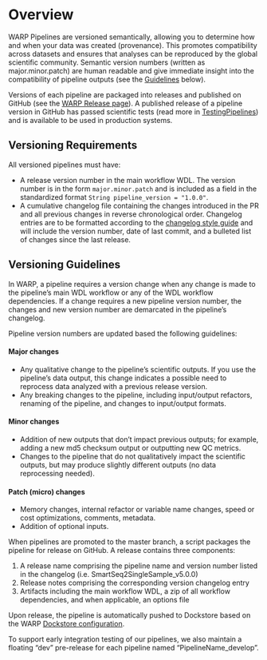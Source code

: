 # Overview

WARP Pipelines are versioned semantically, allowing you to determine how and when your data was created (provenance). This promotes compatibility across datasets and ensures that analyses can be reproduced by the global scientific community. Semantic version numbers (written as major.minor.patch) are human readable and give immediate insight into the compatibility of pipeline outputs (see the [Guidelines](#versioning-guidelines) below). 

Versions of each pipeline are packaged into releases and published on GitHub (see the [WARP Release page](https://github.com/broadinstitute/warp/releases)). A published release of a pipeline version in GitHub has passed scientific tests (read more in [TestingPipelines](TestingPipelines.md)) and is available to be used in production systems.

## Versioning Requirements 

All versioned pipelines must have:
* A release version number in the main workflow WDL. The version number is in the form `major.minor.patch` and is included as a field in the standardized format `String pipeline_version = "1.0.0"`. 
* A cumulative changelog file containing the changes introduced in the PR and all previous changes in reverse chronological order. Changelog entries are to be formatted according to the [changelog style guide](https://github.com/broadinstitute/warp/blob/develop/changelog_style.md) and will include the version number, date of last commit, and a bulleted list of changes since the last release. 
 
## Versioning Guidelines

In WARP, a pipeline requires a version change when any change is made to the pipeline’s main WDL workflow or any of the WDL workflow dependencies. If a change requires a new pipeline version number, the changes and new version number are demarcated in the pipeline’s changelog. 

Pipeline version numbers are updated based the following  guidelines:
#### Major changes
* Any qualitative change to the pipeline’s scientific outputs. If you use the pipeline’s data output, this change indicates a possible need to reprocess data analyzed with a previous release version.
* Any breaking changes to the pipeline, including input/output refactors, renaming of the pipeline, and changes to input/output formats.

#### Minor changes
* Addition of new outputs that don’t impact previous outputs; for example, adding a new md5 checksum output or outputting new QC metrics.
* Changes to the pipeline that do not qualitatively impact the scientific outputs, but may produce slightly different outputs (no data reprocessing needed). 

#### Patch (micro) changes
* Memory changes, internal refactor or variable name changes, speed or cost optimizations, comments, metadata.
* Addition of optional inputs.

When pipelines are promoted to the master branch, a script packages the pipeline for release on GitHub. A release contains three components:
1. A release name comprising the pipeline name and version number listed in the changelog (i.e. SmartSeq2SingleSample_v5.0.0)
2. Release notes comprising the corresponding version changelog entry
3. Artifacts including the main workflow WDL, a zip of all workflow dependencies, and when applicable, an options file 

Upon release, the pipeline is automatically pushed to Dockstore based on the WARP [Dockstore configuration](https://github.com/broadinstitute/warp/blob/develop/.dockstore.yml).

To support early integration testing of our pipelines, we also maintain a floating “dev” pre-release for each pipeline named “PipelineName_develop”.
